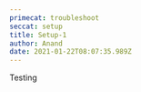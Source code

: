 ```yaml
---
primecat: troubleshoot
seccat: setup
title: Setup-1
author: Anand
date: 2021-01-22T08:07:35.989Z
---
```

Testing